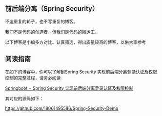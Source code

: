## 前后端分离（Spring Security）

不造重复的轮子，也不写重复的博客。

我们不是代码的创造者，但我们是代码的搬运工。

以下博客是小编多方对比、认真筛选，得出质量较高的博客，以供大家参考

## 阅读指南

在如下的博客中，你可以了解到Spring Security 实现前后端分离登录认证及权限控制的完整过程，请务必阅读

[Springboot + Spring Security 实现前后端分离登录认证及权限控制](https://blog.csdn.net/i_am_hutengfei/article/details/100561564/)

其对应的源码如下：

https://github.com/18061495586/Spring-Security-Demo
